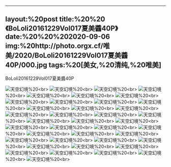 ﻿---
layout:%20post
title:%20%20《BoLoli20161229Vol017夏美醬40P》
date:%20%20%202020-09-06
img:%20http://photo.orgx.cf/唯美/2020/BoLoli20161229Vol017夏美醬40P/000.jpg
tags:%20[美女,%20清纯,%20唯美]
---

BoLoli20161229Vol017夏美醬40P



![天空幻境](http://photo.orgx.cf/唯美/2020/BoLoli20161229Vol017夏美醬40P/001.jpg%20''天空幻境'')%20<br>
![天空幻境](http://photo.orgx.cf/唯美/2020/BoLoli20161229Vol017夏美醬40P/002.jpg%20''天空幻境'')%20<br>
![天空幻境](http://photo.orgx.cf/唯美/2020/BoLoli20161229Vol017夏美醬40P/003.jpg%20''天空幻境'')%20<br>
![天空幻境](http://photo.orgx.cf/唯美/2020/BoLoli20161229Vol017夏美醬40P/004.jpg%20''天空幻境'')%20<br>
![天空幻境](http://photo.orgx.cf/唯美/2020/BoLoli20161229Vol017夏美醬40P/005.jpg%20''天空幻境'')%20<br>
![天空幻境](http://photo.orgx.cf/唯美/2020/BoLoli20161229Vol017夏美醬40P/006.jpg%20''天空幻境'')%20<br>
![天空幻境](http://photo.orgx.cf/唯美/2020/BoLoli20161229Vol017夏美醬40P/007.jpg%20''天空幻境'')%20<br>
![天空幻境](http://photo.orgx.cf/唯美/2020/BoLoli20161229Vol017夏美醬40P/008.jpg%20''天空幻境'')%20<br>
![天空幻境](http://photo.orgx.cf/唯美/2020/BoLoli20161229Vol017夏美醬40P/009.jpg%20''天空幻境'')%20<br>
![天空幻境](http://photo.orgx.cf/唯美/2020/BoLoli20161229Vol017夏美醬40P/010.jpg%20''天空幻境'')%20<br>
![天空幻境](http://photo.orgx.cf/唯美/2020/BoLoli20161229Vol017夏美醬40P/011.jpg%20''天空幻境'')%20<br>
![天空幻境](http://photo.orgx.cf/唯美/2020/BoLoli20161229Vol017夏美醬40P/012.jpg%20''天空幻境'')%20<br>
![天空幻境](http://photo.orgx.cf/唯美/2020/BoLoli20161229Vol017夏美醬40P/013.jpg%20''天空幻境'')%20<br>
![天空幻境](http://photo.orgx.cf/唯美/2020/BoLoli20161229Vol017夏美醬40P/014.jpg%20''天空幻境'')%20<br>
![天空幻境](http://photo.orgx.cf/唯美/2020/BoLoli20161229Vol017夏美醬40P/015.jpg%20''天空幻境'')%20<br>
![天空幻境](http://photo.orgx.cf/唯美/2020/BoLoli20161229Vol017夏美醬40P/016.jpg%20''天空幻境'')%20<br>
![天空幻境](http://photo.orgx.cf/唯美/2020/BoLoli20161229Vol017夏美醬40P/017.jpg%20''天空幻境'')%20<br>
![天空幻境](http://photo.orgx.cf/唯美/2020/BoLoli20161229Vol017夏美醬40P/018.jpg%20''天空幻境'')%20<br>
![天空幻境](http://photo.orgx.cf/唯美/2020/BoLoli20161229Vol017夏美醬40P/019.jpg%20''天空幻境'')%20<br>
![天空幻境](http://photo.orgx.cf/唯美/2020/BoLoli20161229Vol017夏美醬40P/020.jpg%20''天空幻境'')%20<br>
![天空幻境](http://photo.orgx.cf/唯美/2020/BoLoli20161229Vol017夏美醬40P/021.jpg%20''天空幻境'')%20<br>
![天空幻境](http://photo.orgx.cf/唯美/2020/BoLoli20161229Vol017夏美醬40P/022.jpg%20''天空幻境'')%20<br>
![天空幻境](http://photo.orgx.cf/唯美/2020/BoLoli20161229Vol017夏美醬40P/023.jpg%20''天空幻境'')%20<br>
![天空幻境](http://photo.orgx.cf/唯美/2020/BoLoli20161229Vol017夏美醬40P/024.jpg%20''天空幻境'')%20<br>
![天空幻境](http://photo.orgx.cf/唯美/2020/BoLoli20161229Vol017夏美醬40P/025.jpg%20''天空幻境'')%20<br>
![天空幻境](http://photo.orgx.cf/唯美/2020/BoLoli20161229Vol017夏美醬40P/026.jpg%20''天空幻境'')%20<br>
![天空幻境](http://photo.orgx.cf/唯美/2020/BoLoli20161229Vol017夏美醬40P/027.jpg%20''天空幻境'')%20<br>
![天空幻境](http://photo.orgx.cf/唯美/2020/BoLoli20161229Vol017夏美醬40P/028.jpg%20''天空幻境'')%20<br>
![天空幻境](http://photo.orgx.cf/唯美/2020/BoLoli20161229Vol017夏美醬40P/029.jpg%20''天空幻境'')%20<br>
![天空幻境](http://photo.orgx.cf/唯美/2020/BoLoli20161229Vol017夏美醬40P/030.jpg%20''天空幻境'')%20<br>
![天空幻境](http://photo.orgx.cf/唯美/2020/BoLoli20161229Vol017夏美醬40P/031.jpg%20''天空幻境'')%20<br>
![天空幻境](http://photo.orgx.cf/唯美/2020/BoLoli20161229Vol017夏美醬40P/032.jpg%20''天空幻境'')%20<br>
![天空幻境](http://photo.orgx.cf/唯美/2020/BoLoli20161229Vol017夏美醬40P/033.jpg%20''天空幻境'')%20<br>
![天空幻境](http://photo.orgx.cf/唯美/2020/BoLoli20161229Vol017夏美醬40P/034.jpg%20''天空幻境'')%20<br>
![天空幻境](http://photo.orgx.cf/唯美/2020/BoLoli20161229Vol017夏美醬40P/035.jpg%20''天空幻境'')%20<br>
![天空幻境](http://photo.orgx.cf/唯美/2020/BoLoli20161229Vol017夏美醬40P/036.jpg%20''天空幻境'')%20<br>
![天空幻境](http://photo.orgx.cf/唯美/2020/BoLoli20161229Vol017夏美醬40P/037.jpg%20''天空幻境'')%20<br>
![天空幻境](http://photo.orgx.cf/唯美/2020/BoLoli20161229Vol017夏美醬40P/038.jpg%20''天空幻境'')%20<br>
![天空幻境](http://photo.orgx.cf/唯美/2020/BoLoli20161229Vol017夏美醬40P/039.jpg%20''天空幻境'')%20<br>
![天空幻境](http://photo.orgx.cf/唯美/2020/BoLoli20161229Vol017夏美醬40P/040.jpg%20''天空幻境'')%20<br>